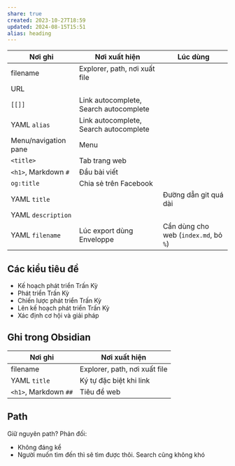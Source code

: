 ```yaml
---
share: true
created: 2023-10-27T18:59
updated: 2024-08-15T15:51
alias: heading
---
```

| Nơi ghi              | Nơi xuất hiện                          | Lúc dùng                              |
| -------------------- | -------------------------------------- | ------------------------------------- |
| filename             | Explorer, path, nơi xuất file          |                                       |
| URL                  |                                        |                                       |
| `[[]]`               | Link autocomplete, Search autocomplete |                                       |
| YAML `alias`         | Link autocomplete, Search autocomplete |                                       |
| Menu/navigation pane | Menu                                   |                                       |
| `<title>`            | Tab trang web                          |                                       |
| `<h1>`, Markdown `#` | Đầu bài viết                           |                                       |
| `og:title`           | Chia sẻ trên Facebook                  |                                       |
| YAML `title`         |                                        | Đường dẫn git quá dài                 |
| YAML `description`   |                                        |                                       |
| YAML `filename`      | Lúc export dùng Enveloppe              | Cần dùng cho web (`index.md`, bỏ `%`) |

## Các kiểu tiêu đề
- Kế hoạch phát triển Trấn Kỳ
- Phát triển Trấn Kỳ
- Chiến lược phát triển Trấn Kỳ
- Lên kế hoạch phát triển Trấn Kỳ
- Xác định cơ hội và giải pháp

## Ghi trong Obsidian
| Nơi ghi              | Nơi xuất hiện                 |
| -------------------- | ----------------------------- |
| filename             | Explorer, path, nơi xuất file |
| YAML `title`         | Ký tự đặc biệt khi link       |
| `<h1>`, Markdown `##` | Tiêu đề web                   |

## Path
Giữ nguyên path?
Phản đối:
- Không đáng kể
- Người muốn tìm đến thì sẽ tìm được thôi. Search cũng không khó